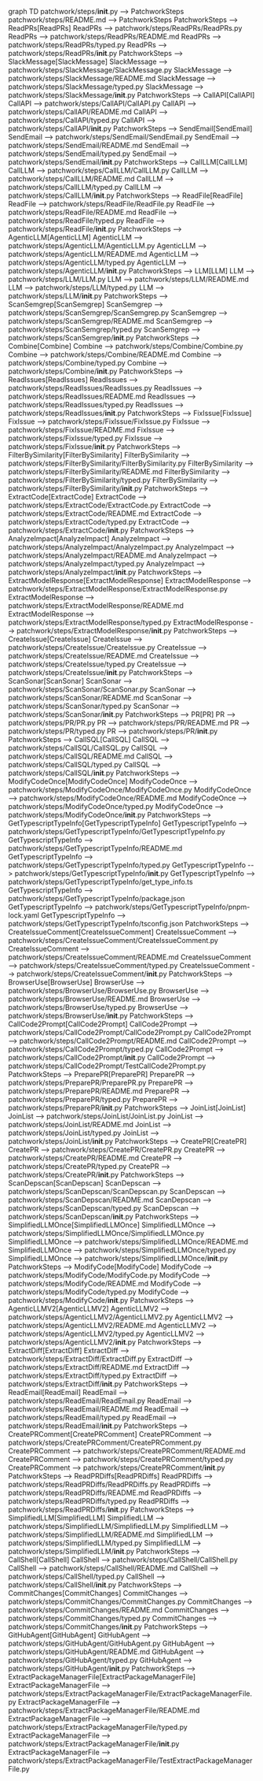 graph TD
  patchwork/steps/__init__.py --> PatchworkSteps
  patchwork/steps/README.md --> PatchworkSteps
  PatchworkSteps --> ReadPRs[ReadPRs]
  ReadPRs --> patchwork/steps/ReadPRs/ReadPRs.py
  ReadPRs --> patchwork/steps/ReadPRs/README.md
  ReadPRs --> patchwork/steps/ReadPRs/typed.py
  ReadPRs --> patchwork/steps/ReadPRs/__init__.py
  PatchworkSteps --> SlackMessage[SlackMessage]
  SlackMessage --> patchwork/steps/SlackMessage/SlackMessage.py
  SlackMessage --> patchwork/steps/SlackMessage/README.md
  SlackMessage --> patchwork/steps/SlackMessage/typed.py
  SlackMessage --> patchwork/steps/SlackMessage/__init__.py
  PatchworkSteps --> CallAPI[CallAPI]
  CallAPI --> patchwork/steps/CallAPI/CallAPI.py
  CallAPI --> patchwork/steps/CallAPI/README.md
  CallAPI --> patchwork/steps/CallAPI/typed.py
  CallAPI --> patchwork/steps/CallAPI/__init__.py
  PatchworkSteps --> SendEmail[SendEmail]
  SendEmail --> patchwork/steps/SendEmail/SendEmail.py
  SendEmail --> patchwork/steps/SendEmail/README.md
  SendEmail --> patchwork/steps/SendEmail/typed.py
  SendEmail --> patchwork/steps/SendEmail/__init__.py
  PatchworkSteps --> CallLLM[CallLLM]
  CallLLM --> patchwork/steps/CallLLM/CallLLM.py
  CallLLM --> patchwork/steps/CallLLM/README.md
  CallLLM --> patchwork/steps/CallLLM/typed.py
  CallLLM --> patchwork/steps/CallLLM/__init__.py
  PatchworkSteps --> ReadFile[ReadFile]
  ReadFile --> patchwork/steps/ReadFile/ReadFile.py
  ReadFile --> patchwork/steps/ReadFile/README.md
  ReadFile --> patchwork/steps/ReadFile/typed.py
  ReadFile --> patchwork/steps/ReadFile/__init__.py
  PatchworkSteps --> AgenticLLM[AgenticLLM]
  AgenticLLM --> patchwork/steps/AgenticLLM/AgenticLLM.py
  AgenticLLM --> patchwork/steps/AgenticLLM/README.md
  AgenticLLM --> patchwork/steps/AgenticLLM/typed.py
  AgenticLLM --> patchwork/steps/AgenticLLM/__init__.py
  PatchworkSteps --> LLM[LLM]
  LLM --> patchwork/steps/LLM/LLM.py
  LLM --> patchwork/steps/LLM/README.md
  LLM --> patchwork/steps/LLM/typed.py
  LLM --> patchwork/steps/LLM/__init__.py
  PatchworkSteps --> ScanSemgrep[ScanSemgrep]
  ScanSemgrep --> patchwork/steps/ScanSemgrep/ScanSemgrep.py
  ScanSemgrep --> patchwork/steps/ScanSemgrep/README.md
  ScanSemgrep --> patchwork/steps/ScanSemgrep/typed.py
  ScanSemgrep --> patchwork/steps/ScanSemgrep/__init__.py
  PatchworkSteps --> Combine[Combine]
  Combine --> patchwork/steps/Combine/Combine.py
  Combine --> patchwork/steps/Combine/README.md
  Combine --> patchwork/steps/Combine/typed.py
  Combine --> patchwork/steps/Combine/__init__.py
  PatchworkSteps --> ReadIssues[ReadIssues]
  ReadIssues --> patchwork/steps/ReadIssues/ReadIssues.py
  ReadIssues --> patchwork/steps/ReadIssues/README.md
  ReadIssues --> patchwork/steps/ReadIssues/typed.py
  ReadIssues --> patchwork/steps/ReadIssues/__init__.py
  PatchworkSteps --> FixIssue[FixIssue]
  FixIssue --> patchwork/steps/FixIssue/FixIssue.py
  FixIssue --> patchwork/steps/FixIssue/README.md
  FixIssue --> patchwork/steps/FixIssue/typed.py
  FixIssue --> patchwork/steps/FixIssue/__init__.py
  PatchworkSteps --> FilterBySimilarity[FilterBySimilarity]
  FilterBySimilarity --> patchwork/steps/FilterBySimilarity/FilterBySimilarity.py
  FilterBySimilarity --> patchwork/steps/FilterBySimilarity/README.md
  FilterBySimilarity --> patchwork/steps/FilterBySimilarity/typed.py
  FilterBySimilarity --> patchwork/steps/FilterBySimilarity/__init__.py
  PatchworkSteps --> ExtractCode[ExtractCode]
  ExtractCode --> patchwork/steps/ExtractCode/ExtractCode.py
  ExtractCode --> patchwork/steps/ExtractCode/README.md
  ExtractCode --> patchwork/steps/ExtractCode/typed.py
  ExtractCode --> patchwork/steps/ExtractCode/__init__.py
  PatchworkSteps --> AnalyzeImpact[AnalyzeImpact]
  AnalyzeImpact --> patchwork/steps/AnalyzeImpact/AnalyzeImpact.py
  AnalyzeImpact --> patchwork/steps/AnalyzeImpact/README.md
  AnalyzeImpact --> patchwork/steps/AnalyzeImpact/typed.py
  AnalyzeImpact --> patchwork/steps/AnalyzeImpact/__init__.py
  PatchworkSteps --> ExtractModelResponse[ExtractModelResponse]
  ExtractModelResponse --> patchwork/steps/ExtractModelResponse/ExtractModelResponse.py
  ExtractModelResponse --> patchwork/steps/ExtractModelResponse/README.md
  ExtractModelResponse --> patchwork/steps/ExtractModelResponse/typed.py
  ExtractModelResponse --> patchwork/steps/ExtractModelResponse/__init__.py
  PatchworkSteps --> CreateIssue[CreateIssue]
  CreateIssue --> patchwork/steps/CreateIssue/CreateIssue.py
  CreateIssue --> patchwork/steps/CreateIssue/README.md
  CreateIssue --> patchwork/steps/CreateIssue/typed.py
  CreateIssue --> patchwork/steps/CreateIssue/__init__.py
  PatchworkSteps --> ScanSonar[ScanSonar]
  ScanSonar --> patchwork/steps/ScanSonar/ScanSonar.py
  ScanSonar --> patchwork/steps/ScanSonar/README.md
  ScanSonar --> patchwork/steps/ScanSonar/typed.py
  ScanSonar --> patchwork/steps/ScanSonar/__init__.py
  PatchworkSteps --> PR[PR]
  PR --> patchwork/steps/PR/PR.py
  PR --> patchwork/steps/PR/README.md
  PR --> patchwork/steps/PR/typed.py
  PR --> patchwork/steps/PR/__init__.py
  PatchworkSteps --> CallSQL[CallSQL]
  CallSQL --> patchwork/steps/CallSQL/CallSQL.py
  CallSQL --> patchwork/steps/CallSQL/README.md
  CallSQL --> patchwork/steps/CallSQL/typed.py
  CallSQL --> patchwork/steps/CallSQL/__init__.py
  PatchworkSteps --> ModifyCodeOnce[ModifyCodeOnce]
  ModifyCodeOnce --> patchwork/steps/ModifyCodeOnce/ModifyCodeOnce.py
  ModifyCodeOnce --> patchwork/steps/ModifyCodeOnce/README.md
  ModifyCodeOnce --> patchwork/steps/ModifyCodeOnce/typed.py
  ModifyCodeOnce --> patchwork/steps/ModifyCodeOnce/__init__.py
  PatchworkSteps --> GetTypescriptTypeInfo[GetTypescriptTypeInfo]
  GetTypescriptTypeInfo --> patchwork/steps/GetTypescriptTypeInfo/GetTypescriptTypeInfo.py
  GetTypescriptTypeInfo --> patchwork/steps/GetTypescriptTypeInfo/README.md
  GetTypescriptTypeInfo --> patchwork/steps/GetTypescriptTypeInfo/typed.py
  GetTypescriptTypeInfo --> patchwork/steps/GetTypescriptTypeInfo/__init__.py
  GetTypescriptTypeInfo --> patchwork/steps/GetTypescriptTypeInfo/get_type_info.ts
  GetTypescriptTypeInfo --> patchwork/steps/GetTypescriptTypeInfo/package.json
  GetTypescriptTypeInfo --> patchwork/steps/GetTypescriptTypeInfo/pnpm-lock.yaml
  GetTypescriptTypeInfo --> patchwork/steps/GetTypescriptTypeInfo/tsconfig.json
  PatchworkSteps --> CreateIssueComment[CreateIssueComment]
  CreateIssueComment --> patchwork/steps/CreateIssueComment/CreateIssueComment.py
  CreateIssueComment --> patchwork/steps/CreateIssueComment/README.md
  CreateIssueComment --> patchwork/steps/CreateIssueComment/typed.py
  CreateIssueComment --> patchwork/steps/CreateIssueComment/__init__.py
  PatchworkSteps --> BrowserUse[BrowserUse]
  BrowserUse --> patchwork/steps/BrowserUse/BrowserUse.py
  BrowserUse --> patchwork/steps/BrowserUse/README.md
  BrowserUse --> patchwork/steps/BrowserUse/typed.py
  BrowserUse --> patchwork/steps/BrowserUse/__init__.py
  PatchworkSteps --> CallCode2Prompt[CallCode2Prompt]
  CallCode2Prompt --> patchwork/steps/CallCode2Prompt/CallCode2Prompt.py
  CallCode2Prompt --> patchwork/steps/CallCode2Prompt/README.md
  CallCode2Prompt --> patchwork/steps/CallCode2Prompt/typed.py
  CallCode2Prompt --> patchwork/steps/CallCode2Prompt/__init__.py
  CallCode2Prompt --> patchwork/steps/CallCode2Prompt/TestCallCode2Prompt.py
  PatchworkSteps --> PreparePR[PreparePR]
  PreparePR --> patchwork/steps/PreparePR/PreparePR.py
  PreparePR --> patchwork/steps/PreparePR/README.md
  PreparePR --> patchwork/steps/PreparePR/typed.py
  PreparePR --> patchwork/steps/PreparePR/__init__.py
  PatchworkSteps --> JoinList[JoinList]
  JoinList --> patchwork/steps/JoinList/JoinList.py
  JoinList --> patchwork/steps/JoinList/README.md
  JoinList --> patchwork/steps/JoinList/typed.py
  JoinList --> patchwork/steps/JoinList/__init__.py
  PatchworkSteps --> CreatePR[CreatePR]
  CreatePR --> patchwork/steps/CreatePR/CreatePR.py
  CreatePR --> patchwork/steps/CreatePR/README.md
  CreatePR --> patchwork/steps/CreatePR/typed.py
  CreatePR --> patchwork/steps/CreatePR/__init__.py
  PatchworkSteps --> ScanDepscan[ScanDepscan]
  ScanDepscan --> patchwork/steps/ScanDepscan/ScanDepscan.py
  ScanDepscan --> patchwork/steps/ScanDepscan/README.md
  ScanDepscan --> patchwork/steps/ScanDepscan/typed.py
  ScanDepscan --> patchwork/steps/ScanDepscan/__init__.py
  PatchworkSteps --> SimplifiedLLMOnce[SimplifiedLLMOnce]
  SimplifiedLLMOnce --> patchwork/steps/SimplifiedLLMOnce/SimplifiedLLMOnce.py
  SimplifiedLLMOnce --> patchwork/steps/SimplifiedLLMOnce/README.md
  SimplifiedLLMOnce --> patchwork/steps/SimplifiedLLMOnce/typed.py
  SimplifiedLLMOnce --> patchwork/steps/SimplifiedLLMOnce/__init__.py
  PatchworkSteps --> ModifyCode[ModifyCode]
  ModifyCode --> patchwork/steps/ModifyCode/ModifyCode.py
  ModifyCode --> patchwork/steps/ModifyCode/README.md
  ModifyCode --> patchwork/steps/ModifyCode/typed.py
  ModifyCode --> patchwork/steps/ModifyCode/__init__.py
  PatchworkSteps --> AgenticLLMV2[AgenticLLMV2]
  AgenticLLMV2 --> patchwork/steps/AgenticLLMV2/AgenticLLMV2.py
  AgenticLLMV2 --> patchwork/steps/AgenticLLMV2/README.md
  AgenticLLMV2 --> patchwork/steps/AgenticLLMV2/typed.py
  AgenticLLMV2 --> patchwork/steps/AgenticLLMV2/__init__.py
  PatchworkSteps --> ExtractDiff[ExtractDiff]
  ExtractDiff --> patchwork/steps/ExtractDiff/ExtractDiff.py
  ExtractDiff --> patchwork/steps/ExtractDiff/README.md
  ExtractDiff --> patchwork/steps/ExtractDiff/typed.py
  ExtractDiff --> patchwork/steps/ExtractDiff/__init__.py
  PatchworkSteps --> ReadEmail[ReadEmail]
  ReadEmail --> patchwork/steps/ReadEmail/ReadEmail.py
  ReadEmail --> patchwork/steps/ReadEmail/README.md
  ReadEmail --> patchwork/steps/ReadEmail/typed.py
  ReadEmail --> patchwork/steps/ReadEmail/__init__.py
  PatchworkSteps --> CreatePRComment[CreatePRComment]
  CreatePRComment --> patchwork/steps/CreatePRComment/CreatePRComment.py
  CreatePRComment --> patchwork/steps/CreatePRComment/README.md
  CreatePRComment --> patchwork/steps/CreatePRComment/typed.py
  CreatePRComment --> patchwork/steps/CreatePRComment/__init__.py
  PatchworkSteps --> ReadPRDiffs[ReadPRDiffs]
  ReadPRDiffs --> patchwork/steps/ReadPRDiffs/ReadPRDiffs.py
  ReadPRDiffs --> patchwork/steps/ReadPRDiffs/README.md
  ReadPRDiffs --> patchwork/steps/ReadPRDiffs/typed.py
  ReadPRDiffs --> patchwork/steps/ReadPRDiffs/__init__.py
  PatchworkSteps --> SimplifiedLLM[SimplifiedLLM]
  SimplifiedLLM --> patchwork/steps/SimplifiedLLM/SimplifiedLLM.py
  SimplifiedLLM --> patchwork/steps/SimplifiedLLM/README.md
  SimplifiedLLM --> patchwork/steps/SimplifiedLLM/typed.py
  SimplifiedLLM --> patchwork/steps/SimplifiedLLM/__init__.py
  PatchworkSteps --> CallShell[CallShell]
  CallShell --> patchwork/steps/CallShell/CallShell.py
  CallShell --> patchwork/steps/CallShell/README.md
  CallShell --> patchwork/steps/CallShell/typed.py
  CallShell --> patchwork/steps/CallShell/__init__.py
  PatchworkSteps --> CommitChanges[CommitChanges]
  CommitChanges --> patchwork/steps/CommitChanges/CommitChanges.py
  CommitChanges --> patchwork/steps/CommitChanges/README.md
  CommitChanges --> patchwork/steps/CommitChanges/typed.py
  CommitChanges --> patchwork/steps/CommitChanges/__init__.py
  PatchworkSteps --> GitHubAgent[GitHubAgent]
  GitHubAgent --> patchwork/steps/GitHubAgent/GitHubAgent.py
  GitHubAgent --> patchwork/steps/GitHubAgent/README.md
  GitHubAgent --> patchwork/steps/GitHubAgent/typed.py
  GitHubAgent --> patchwork/steps/GitHubAgent/__init__.py
  PatchworkSteps --> ExtractPackageManagerFile[ExtractPackageManagerFile]
  ExtractPackageManagerFile --> patchwork/steps/ExtractPackageManagerFile/ExtractPackageManagerFile.py
  ExtractPackageManagerFile --> patchwork/steps/ExtractPackageManagerFile/README.md
  ExtractPackageManagerFile --> patchwork/steps/ExtractPackageManagerFile/typed.py
  ExtractPackageManagerFile --> patchwork/steps/ExtractPackageManagerFile/__init__.py
  ExtractPackageManagerFile --> patchwork/steps/ExtractPackageManagerFile/TestExtractPackageManagerFile.py

